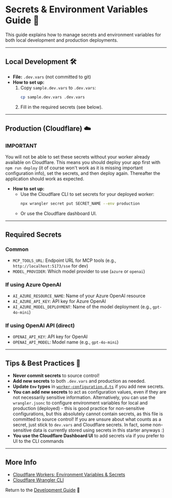 # Secrets & Environment Variables Guide 🔐

This guide explains how to manage secrets and environment variables for both local development and production deployments.

---


## Local Development 🛠️

- **File:** `.dev.vars` (not committed to git)
- **How to set up:**
  1. Copy `sample.dev.vars` to `.dev.vars`:
     ```bash
     cp sample.dev.vars .dev.vars
     ```
  2. Fill in the required secrets (see below).

---

## Production (Cloudflare) ☁️

### IMPORTANT

You will not be able to set these secrets without your worker already available on Cloudflare. This means you should deploy your app first with `npm run deploy` (it of course won't work as it is missing important configuration info), set the secrets, and then deploy again. Thereafter the application should work as expected.

- **How to set up:**
  - Use the Cloudflare CLI to set secrets for your deployed worker:
    ```bash
    npx wrangler secret put SECRET_NAME --env production
    ```
  - Or use the Cloudflare dashboard UI.

---

## Required Secrets

### Common
- `MCP_TOOLS_URL`: Endpoint URL for MCP tools (e.g., `http://localhost:5173/sse` for dev)
- `MODEL_PROVIDER`: Which model provider to use (`azure` or `openai`)

### If using **Azure OpenAI**
- `AI_AZURE_RESOURCE_NAME`: Name of your Azure OpenAI resource
- `AI_AZURE_API_KEY`: API key for Azure OpenAI
- `AI_AZURE_MODEL_DEPLOYMENT`: Name of the model deployment (e.g., `gpt-4o-mini`)

### If using **OpenAI API (direct)**
- `OPENAI_API_KEY`: API key for OpenAI
- `OPENAI_API_MODEL`: Model name (e.g., `gpt-4o-mini`)

---

## Tips & Best Practices 🌟
- **Never commit secrets** to source control!
- **Add new secrets** to both `.dev.vars` and production as needed.
- **Update `Env` types** in [`worker-configuration.d.ts`](../worker-configuration.d.ts) if you add new secrets.
- **You can add new secrets** to act as configuration values, even if they are not necessarily sensitive information. Alternatively, you can use the `wrangler.jsonc` to configure environment variables for local and production (deployed) - this is good practice for non-sensitive configurations, but this absolutely cannot contain secrets, as this file is committed to source control! If you are unsure about what counts as a secret, just stick to `dev.vars` and Cloudflare secrets. In fact, some non-sensitive data is currently stored using secrets in this starter anyways :)
- **You use the Cloudflare Dashboard UI** to add secrets via if you prefer to UI to the CLI commands

---

## More Info
- [Cloudflare Workers: Environment Variables & Secrets](https://developers.cloudflare.com/workers/configuration/secrets/)
- [Cloudflare Wrangler CLI](https://developers.cloudflare.com/workers/wrangler/commands/#secret)

Return to the [Development Guide](../DEVELOPMENT.md) 🚀
